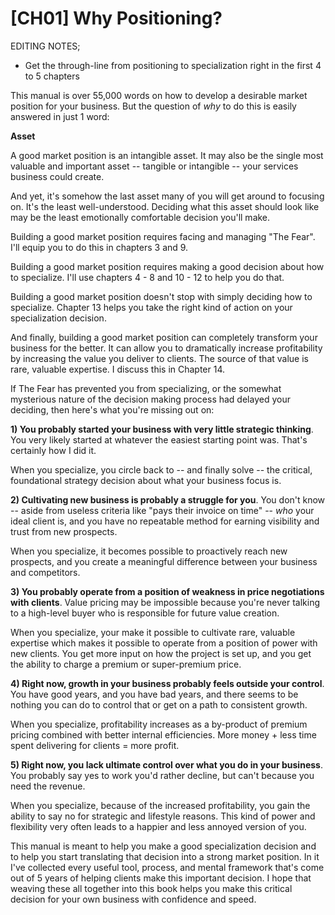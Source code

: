 # [CH01] Why Positioning?

EDITING NOTES;

- Get the through-line from positioning to specialization right in the first 4 to 5 chapters

This manual is over 55,000 words on how to develop a desirable market position for your business. But the question of *why* to do this is easily answered in just 1 word:

**Asset**

A good market position is an intangible asset. It may also be the single most valuable and important asset -- tangible or intangible -- your services business could create.

And yet, it's somehow the last asset many of you will get around to focusing on. It's the least well-understood. Deciding what this asset should look like may be the least emotionally comfortable decision you'll make.

Building a good market position requires facing and managing "The Fear". I'll equip you to do this in chapters 3 and 9.

Building a good market position requires making a good decision about how to specialize. I'll use chapters 4 - 8 and 10 - 12 to help you do that.

Building a good market position doesn't stop with simply deciding how to specialize. Chapter 13 helps you take the right kind of action on your specialization decision.

And finally, building a good market position can completely transform your business for the better. It can allow you to dramatically increase profitability by increasing the value you deliver to clients. The source of that value is rare, valuable expertise. I discuss this in Chapter 14.

If The Fear has prevented you from specializing, or the somewhat mysterious nature of the decision making process had delayed your deciding, then here's what you're missing out on:

**1) You probably started your business with very little strategic thinking**. You very likely started at whatever the easiest starting point was. That's certainly how I did it. 

When you specialize, you circle back to -- and finally solve -- the critical, foundational strategy decision about what your business focus is.

**2) Cultivating new business is probably a struggle for you**. You don't know -- aside from useless criteria like "pays their invoice on time" -- _who_ your ideal client is, and you have no repeatable method for earning visibility and trust from new prospects. 

When you specialize, it becomes possible to proactively reach new prospects, and you create a meaningful difference between your business and competitors.

**3) You probably operate from a position of weakness in price negotiations with clients**. Value pricing may be impossible because you're never talking to a high-level buyer who is responsible for future value creation. 

When you specialize, your make it possible to cultivate rare, valuable expertise which makes it possible to operate from a position of power with new clients. You get more input on how the project is set up, and you get the ability to charge a premium or super-premium price.

**4) Right now, growth in your business probably feels outside your control**. You have good years, and you have bad years, and there seems to be nothing you can do to control that or get on a path to consistent growth.

When you specialize, profitability increases as a by-product of premium pricing combined with better internal efficiencies. More money + less time spent delivering for clients = more profit.

**5) Right now, you lack ultimate control over what you do in your business**. You probably say yes to work you'd rather decline, but can't because you need the revenue.

When you specialize, because of the increased profitability, you gain the ability to say no for strategic and lifestyle reasons. This kind of power and flexibility very often leads to a happier and less annoyed version of you.

This manual is meant to help you make a good specialization decision and to help you start translating that decision into a strong market position. In it I've collected every useful tool, process, and mental framework that's come out of 5 years of helping clients make this important decision. I hope that weaving these all together into this book helps you make this critical decision for your own business with confidence and speed.